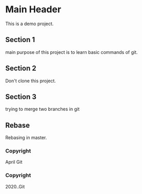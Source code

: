 # Main Header

This is a demo project.

## Section 1

main purpose of this project is to learn basic commands of git.

## Section 2
Don't clone this project.

## Section 3
trying to merge two branches in git

## Rebase
Rebasing in master.

### Copyright
April Git


### Copyright
2020..Git

